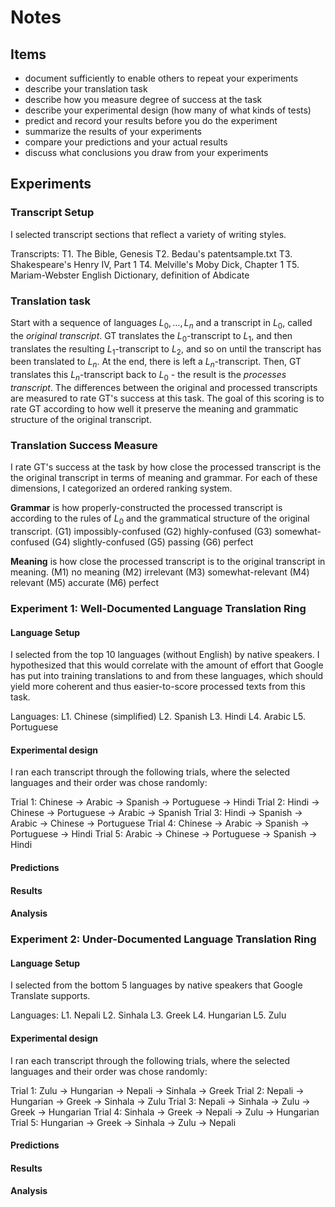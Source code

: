 # Notes

## Items

- document sufficiently to enable others to repeat your experiments
- describe your translation task
- describe how you measure degree of success at the task
- describe your experimental design (how many of what kinds of tests)
- predict and record your results before you do the experiment
- summarize the results of your experiments
- compare your predictions and your actual results
- discuss what conclusions you draw from your experiments

## Experiments

### Transcript Setup

I selected transcript sections that reflect a variety of writing styles.

Transcripts:
T1. The Bible, Genesis
T2. Bedau's patentsample.txt
T3. Shakespeare's Henry IV, Part 1
T4. Melville's Moby Dick, Chapter 1
T5. Mariam-Webster English Dictionary, definition of Abdicate

### Translation task

Start with a sequence of languages $L_0, \dots, L_n$ and a transcript in $L_0$, called the _original transcript_.
GT translates the $L_0$-transcript to $L_1$, and then translates the resulting $L_1$-transcript to $L_2$, and so on until the transcript has been translated to $L_n$.
At the end, there is left a $L_n$-transcript.
Then, GT translates this $L_n$-transcript back to $L_0$ - the result is the _processes transcript_.
The differences between the original and processed transcripts are measured to rate GT's success at this task.
The goal of this scoring is to rate GT according to how well it preserve the meaning and grammatic structure of the original transcript.

### Translation Success Measure

I rate GT's success at the task by how close the processed transcript is the the original transcript in terms of meaning and grammar. For each of these dimensions, I categorized an ordered ranking system.

**Grammar** is how properly-constructed the processed transcript is according to the rules of $L_0$ and the grammatical structure of the original transcript.
  (G1) impossibly-confused
  (G2) highly-confused
  (G3) somewhat-confused
  (G4) slightly-confused
  (G5) passing
  (G6) perfect

**Meaning** is how close the processed transcript is to the original transcript in meaning.
  (M1) no meaning
  (M2) irrelevant
  (M3) somewhat-relevant
  (M4) relevant
  (M5) accurate
  (M6) perfect

### Experiment 1: Well-Documented Language Translation Ring

#### Language Setup

I selected from the top 10 languages (without English) by native speakers. I hypothesized that this would correlate with the amount of effort that Google has put into training translations to and from these languages, which should yield more coherent and thus easier-to-score processed texts from this task.

Languages:
L1. Chinese (simplified)
L2. Spanish
L3. Hindi
L4. Arabic
L5. Portuguese

#### Experimental design

I ran each transcript through the following trials, where the selected languages and their order was chose randomly:

Trial 1: Chinese -> Arabic -> Spanish -> Portuguese -> Hindi
Trial 2: Hindi -> Chinese -> Portuguese -> Arabic -> Spanish
Trial 3: Hindi -> Spanish -> Arabic -> Chinese -> Portuguese
Trial 4: Chinese -> Arabic -> Spanish -> Portuguese -> Hindi
Trial 5: Arabic -> Chinese -> Portuguese -> Spanish -> Hindi

#### Predictions
#### Results
#### Analysis

### Experiment 2: Under-Documented Language Translation Ring

#### Language Setup

I selected from the bottom 5 languages by native speakers that Google Translate supports.

Languages:
L1. Nepali
L2. Sinhala
L3. Greek
L4. Hungarian
L5. Zulu

#### Experimental design

I ran each transcript through the following trials, where the selected languages and their order was chose randomly:

Trial 1: Zulu -> Hungarian -> Nepali -> Sinhala -> Greek
Trial 2: Nepali -> Hungarian -> Greek -> Sinhala -> Zulu
Trial 3: Nepali -> Sinhala -> Zulu -> Greek -> Hungarian
Trial 4: Sinhala -> Greek -> Nepali -> Zulu -> Hungarian
Trial 5: Hungarian -> Greek -> Sinhala -> Zulu -> Nepali

#### Predictions
#### Results
#### Analysis
